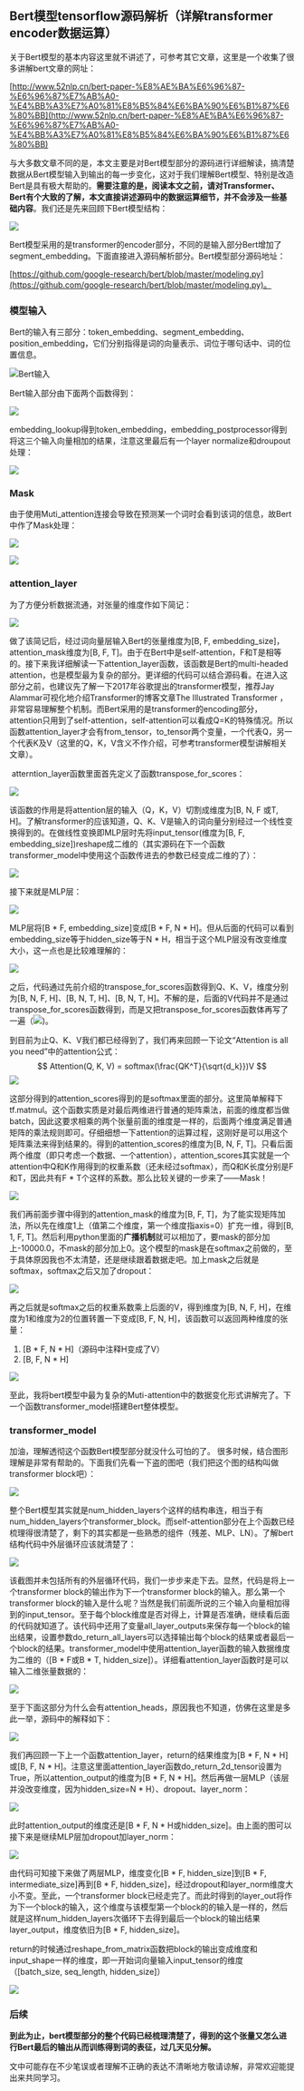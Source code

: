## Bert模型tensorflow源码解析（详解transformer encoder数据运算）

关于Bert模型的基本内容这里就不讲述了，可参考其它文章，这里是一个收集了很多讲解bert文章的网址：

[http://www.52nlp.cn/bert-paper-%E8%AE%BA%E6%96%87-%E6%96%87%E7%AB%A0-%E4%BB%A3%E7%A0%81%E8%B5%84%E6%BA%90%E6%B1%87%E6%80%BB](http://www.52nlp.cn/bert-paper-%E8%AE%BA%E6%96%87-%E6%96%87%E7%AB%A0-%E4%BB%A3%E7%A0%81%E8%B5%84%E6%BA%90%E6%B1%87%E6%80%BB)

与大多数文章不同的是，本文主要是对Bert模型部分的源码进行详细解读，搞清楚数据从Bert模型输入到输出的每一步变化，这对于我们理解Bert模型、特别是改造Bert是具有极大帮助的。**需要注意的是，阅读本文之前，请对Transformer、Bert有个大致的了解，本文直接讲述源码中的数据运算细节，并不会涉及一些基础内容**。我们还是先来回顾下Bert模型结构：

![](C:\Users\zwj\Desktop\Bert文章书写\image\QQ图片20190114103318.png)

Bert模型采用的是transformer的encoder部分，不同的是输入部分Bert增加了segment_embedding。下面直接进入源码解析部分。Bert模型部分源码地址：

[https://github.com/google-research/bert/blob/master/modeling.py](https://github.com/google-research/bert/blob/master/modeling.py)。



### 模型输入

Bert的输入有三部分：token_embedding、segment_embedding、position_embedding，它们分别指得是词的向量表示、词位于哪句话中、词的位置信息。

![Bert输入](C:\Users\zwj\Desktop\Bert文章书写\image\1111.png)

Bert输入部分由下面两个函数得到：

![](C:\Users\zwj\Desktop\Bert文章书写\image\2222.png)

embedding_lookup得到token_embedding，embedding_postprocessor得到将这三个输入向量相加的结果，注意这里最后有一个layer normalize和droupout处理：

![](C:\Users\zwj\Desktop\Bert文章书写\image\6.png)



### Mask

由于使用Muti_attention连接会导致在预测某一个词时会看到该词的信息，故Bert中作了Mask处理：

![](C:\Users\zwj\Desktop\Bert文章书写\image\4.png)

![](C:\Users\zwj\Desktop\Bert文章书写\image\5.png)



### attention_layer

为了方便分析数据流通，对张量的维度作如下简记：

![](C:\Users\zwj\Desktop\Bert文章书写\image\333.png)

做了该简记后，经过词向量层输入Bert的张量维度为[B, F, embedding_size]，attention_mask维度为[B, F, T]。由于在Bert中是self-attention，F和T是相等的。接下来我详细解读一下attention_layer函数，该函数是Bert的multi-headed attention，也是模型最为复杂的部分。更详细的代码可以结合源码看。在进入这部分之前，也建议先了解一下2017年谷歌提出的transformer模型，推荐Jay Alammar可视化地介绍Transformer的博客文章The Illustrated Transformer ，非常容易理解整个机制。而Bert采用的是transformer的encoding部分，attention只用到了self-attention，self-attention可以看成Q=K的特殊情况。所以函数attention_layer才会有from_tensor，to_tensor两个变量，一个代表Q，另一个代表K及V（这里的Q，K，V含义不作介绍，可参考transformer模型讲解相关文章）。

​	atterntion_layer函数里面首先定义了函数transpose_for_scores：

![](C:\Users\zwj\Desktop\Bert文章书写\image\77.png)	

该函数的作用是将attention层的输入（Q，K，V）切割成维度为[B, N, F 或T, H]。了解transformer的应该知道，Q、K、V是输入的词向量分别经过一个线性变换得到的。在做线性变换即MLP层时先将input_tensor(维度为[B, F, embedding_size])reshape成二维的（其实源码在下一个函数transformer_model中使用这个函数传进去的参数已经变成二维的了）：

![](C:\Users\zwj\Desktop\Bert文章书写\image\88.png)

接下来就是MLP层：

![](C:\Users\zwj\Desktop\Bert文章书写\image\100.png)

MLP层将[B * F, embedding_size]变成[B * F, N * H]。但从后面的代码可以看到embedding_size等于hidden_size等于N * H，相当于这个MLP层没有改变维度大小，这一点也是比较难理解的：

![](C:\Users\zwj\Desktop\Bert文章书写\image\1234.png)

之后，代码通过先前介绍的transpose_for_scores函数得到Q、K、V，维度分别为[B, N, F, H]、[B, N, T, H]、[B, N, T, H]。不解的是，后面的V代码并不是通过transpose_for_scores函数得到，而是又把transpose_for_scores函数体再写了一遍（![](C:\Users\zwj\Desktop\Bert文章书写\image\hehe.png))。

到目前为止Q、K、V我们都已经得到了，我们再来回顾一下论文“Attention is all you need”中的attention公式：
$$
Attention(Q, K, V) = softmax(\frac{QK^T}{\sqrt{d_k}})V
$$
![](C:\Users\zwj\Desktop\Bert文章书写\image\234.png)

这部分得到的attention_scores得到的是softmax里面的部分。这里简单解释下tf.matmul。这个函数实质是对最后两维进行普通的矩阵乘法，前面的维度都当做batch，因此这要求相乘的两个张量前面的维度是一样的，后面两个维度满足普通矩阵的乘法规则即可。仔细细想一下attention的运算过程，这刚好是可以用这个矩阵乘法来得到结果的。得到的attention_scores的维度为[B, N, F, T]。只看后面两个维度（即只考虑一个数据、一个attention），attention_scores其实就是一个attention中Q和K作用得到的权重系数（还未经过softmax），而Q和K长度分别是F和T，因此共有F * T个这样的系数。那么比较关键的一步来了——Mask！

![](C:\Users\zwj\Desktop\Bert文章书写\image\mask.png)

我们再前面步骤中得到的attention_mask的维度为[B, F, T]，为了能实现矩阵加法，所以先在维度1上（值第二个维度，第一个维度指axis=0）扩充一维，得到[B, 1, F, T]。然后利用python里面的**广播机制**就可以相加了，要mask的部分加上-10000.0，不mask的部分加上0。这个模型的mask是在softmax之前做的，至于具体原因我也不太清楚，还是继续跟着数据走吧。加上mask之后就是softmax，softmax之后又加了dropout：

![](C:\Users\zwj\Desktop\Bert文章书写\image\xx.png)

再之后就是softmax之后的权重系数乘上后面的V，得到维度为[B, N, F, H]，在维度为1和维度为2的位置转置一下变成[B, F, N, H]，该函数可以返回两种维度的张量：

1. [B * F,  N * H]（源码中注释H变成了V）
2. [B, F, N * H]

![](C:\Users\zwj\Desktop\Bert文章书写\image\xxxx.png)

至此，我将bert模型中最为复杂的Muti-attention中的数据变化形式讲解完了。下一个函数transformer_model搭建Bert整体模型。



### transformer_model

加油，理解透彻这个函数Bert模型部分就没什么可怕的了。 很多时候，结合图形理解是非常有帮助的。下面我们先看一下盗的图吧（我们把这个图的结构叫做transformer block吧）：

![](C:\Users\zwj\Desktop\Bert文章书写\image\20181201154808777.png)

整个Bert模型其实就是num_hidden_layers个这样的结构串连，相当于有num_hidden_layers个transformer_block。而self-attention部分在上个函数已经梳理得很清楚了，剩下的其实都是一些熟悉的组件（残差、MLP、LN）。了解bert结构代码中外层循环应该就清楚了：

![](C:\Users\zwj\Desktop\Bert文章书写\image\0000.png)

该截图并未包括所有的外层循环代码，我们一步步来走下去。显然，代码是将上一个transformer block的输出作为下一个transformer block的输入。那么第一个transformer block的输入是什么呢？当然是我们前面所说的三个输入向量相加得到的input_tensor。至于每个block维度是否对得上，计算是否准确，继续看后面的代码就知道了。该代码中还用了变量all_layer_outputs来保存每一个block的输出结果，设置参数do_return_all_layers可以选择输出每个block的结果或者最后一个block的结果。transformer_model中使用attention_layer函数的输入数据维度为二维的（[B * F或B * T, hidden_size]）。详细看attention_layer函数时是可以输入二维张量数据的：

![](C:\Users\zwj\Desktop\Bert文章书写\image\QQ图片20190116142452.png)

至于下面这部分为什么会有attention_heads，原因我也不知道，仿佛在这里是多此一举，源码中的解释如下：

![](C:\Users\zwj\Desktop\Bert文章书写\image\QQ图片20190116135055.png)

我们再回顾一下上一个函数attention_layer，return的结果维度为[B * F,  N * H]或[B, F,  N * H]。注意这里面attention_layer函数do_return_2d_tensor设置为True，所以attention_output的维度为[B * F, N * H]。然后再做一层MLP（该层并没改变维度，因为hidden_size=N * H）、dropout、layer_norm：

![](C:\Users\zwj\Desktop\Bert文章书写\image\QQ图片20190116141210.png)

此时attention_output的维度还是[B * F, N * H或hidden_size]。由上面的图可以接下来是继续MLP层加dropout加layer_norm：

![](C:\Users\zwj\Desktop\Bert文章书写\image\QQ图片20190116142038.png)

由代码可知接下来做了两层MLP，维度变化[B * F, hidden_size]到[B * F, intermediate_size]再到[B * F, hidden_size]，经过dropout和layer_norm维度大小不变。至此，一个transformer block已经走完了。而此时得到的layer_out将作为下一个block的输入，这个维度与该模型第一个block的的输入是一样的，然后就是这样num_hidden_layers次循环下去得到最后一个block的输出结果layer_output，维度依旧为[B * F, hidden_size]。

return的时候通过reshape_from_matrix函数把block的输出变成维度和input_shape一样的维度，即一开始词向量输入input_tensor的维度（[batch_size, seq_length, hidden_size]）

![](C:\Users\zwj\Desktop\Bert文章书写\image\QQ图片20190116143707.png)



### 后续

**到此为止，bert模型部分的整个代码已经梳理清楚了，得到的这个张量又怎么进行Bert最后的输出从而训练得到词的表征，过几天见分解。**

文中可能存在不少笔误或者理解不正确的表达不清晰地方敬请谅解，非常欢迎能提出来共同学习。